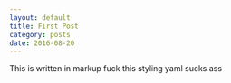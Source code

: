 ```yaml
---
layout: default
title: First Post
category: posts
date: 2016-08-20
---
```


This is written in markup fuck this styling yaml sucks ass